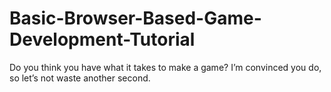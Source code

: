 Basic-Browser-Based-Game-Development-Tutorial
=============================================

Do you think you have what it takes to make a game? I’m convinced you do, so let’s not waste another second.
